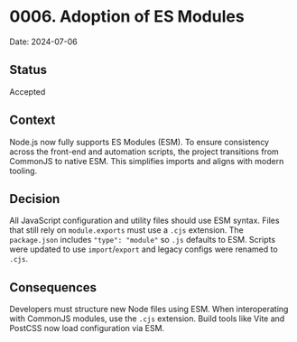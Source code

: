 # 0006. Adoption of ES Modules

Date: 2024-07-06

## Status

Accepted

## Context

Node.js now fully supports ES Modules (ESM). To ensure consistency across the
front-end and automation scripts, the project transitions from CommonJS to
native ESM. This simplifies imports and aligns with modern tooling.

## Decision

All JavaScript configuration and utility files should use ESM syntax. Files that
still rely on `module.exports` must use a `.cjs` extension. The `package.json`
includes `"type": "module"` so `.js` defaults to ESM. Scripts were updated to
use `import`/`export` and legacy configs were renamed to `.cjs`.

## Consequences

Developers must structure new Node files using ESM. When interoperating with
CommonJS modules, use the `.cjs` extension. Build tools like Vite and PostCSS
now load configuration via ESM.
